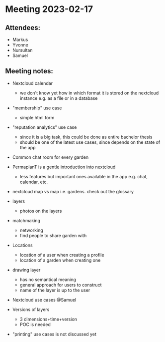 # Meeting 2023-02-17

## Attendees:
- Markus
- Yvonne
- Nursultan
- Samuel

## Meeting notes:

- Nextcloud calendar
	- we don't know yet how in which format it is stored on the nextcloud instance e.g. as a file or in a database
- "membership" use case
	- simple html form
- "reputation analytics" use case
	- since it is a big task, this could be done as entire bachelor thesis
	- should be one of the latest use cases, since depends on the state of the app
- Common chat room for every garden
- PermaplanT is a gentle introduction into nextcloud
	- less features but important ones available in the app e.g. chat, calendar, etc.
- nextcloud map vs map i.e. gardens. check out the glossary

- layers
	- photos on the layers
- matchmaking
	- networking
	- find people to share garden with
- Locations
  - location of a user when creating a profile
  - location of a garden when creating one
- drawing layer 
  - has no semantical meaning
  - general approach for users to construct
  - name of the layer is up to the user
- Nextcloud use cases @Samuel
- Versions of layers
	- 3 dimensions+time+version
	- POC is needed
- "printing" use cases is not discussed yet